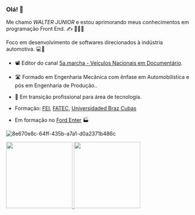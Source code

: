 ### Olá! 👋
Me chamo _WALTER JUNIOR_ e estou aprimorando meus conhecimentos em programação Front End. :writing_hand:
:blue_car::car::truck: 

Foco em desenvolvimento de softwares direcionados à indústria automotiva. :computer::minibus: 

- :film_projector: Editor do canal [5a.marcha - Veículos Nacionais em Documentário](https://www.youtube.com/@5amarcha).
- :motorway: Formado em Engenharia Mecãnica com ênfase em Automobilística e pós em Engenharia de Produção..
- :tophat: Em transição profissional para área de tecnologia.

- Formação: [FEI](https://portal.fei.edu.br/), [FATEC](http://www.fatecsp.br/), [Universidaded Braz Cubas](www.brazcubas.edu.br)

- Em formação no [Ford Enter](https://www.fordenter.ford.com/#front-end) :factory:

![8e670e8c-64ff-435b-a7a1-d0a2371b486c](https://user-images.githubusercontent.com/127352621/223884991-b059998b-a728-42db-a7c6-f24f3f50e771.jpg)

<div>
<a href="https://github.com/waltermartinspereirajunior">
<img height="180em" src="https://github-readme-stats.vercel.app/api/top-langs/?username=waltermartinspereirajunior&layout=compact&langs_count=7&theme=react"/>
<img height="180em" src="https://github-readme-stats.vercel.app/api?username=waltermartinspereirajunior&show_icons=true&theme=react&include_all_commits=true&count_private=true"/>
</div>
